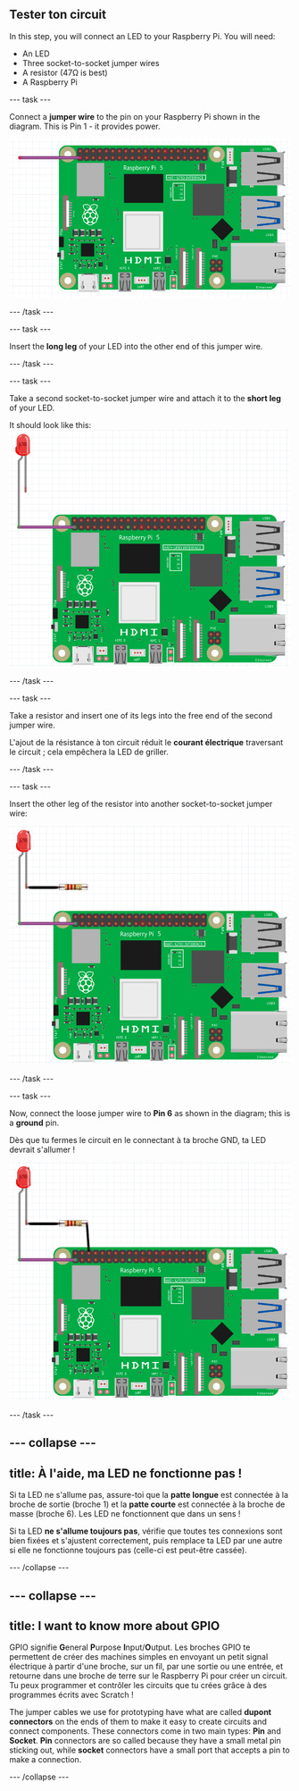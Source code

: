 ## Tester ton circuit

In this step, you will connect an LED to your Raspberry Pi. You will need:

- An LED
- Three socket-to-socket jumper wires
- A resistor (47Ω is best)
- A Raspberry Pi


--- task ---

Connect a **jumper wire** to the pin on your Raspberry Pi shown in the diagram. This is Pin 1 - it provides power.

![Schéma de circuit d'un fil de liaison connecté à 3V3 sur un Raspberry Pi.](images/Pi_jumper_Test1.png)

--- /task ---

--- task ---

Insert the **long leg** of your LED into the other end of this jumper wire.

--- /task ---

--- task ---

Take a second socket-to-socket jumper wire and attach it to the **short leg** of your LED.

It should look like this: ![Schéma de circuit d'un fil de liaison avec une LED câblée en série sur 3V3 sur un Raspberry Pi.](images/Pi_LED_test2.png)

--- /task ---

--- task ---

Take a resistor and insert one of its legs into the free end of the second jumper wire.

L'ajout de la résistance à ton circuit réduit le **courant électrique** traversant le circuit ; cela empêchera la LED de griller.

--- /task ---

--- task ---

Insert the other leg of the resistor into another socket-to-socket jumper wire:

![Schéma de circuit d'un fil de liaison avec une résistance et une LED câblée en série sur 3V3 sur un Raspberry Pi.](images/Pi_resistor_test3.png)

--- /task ---

--- task ---

Now, connect the loose jumper wire to **Pin 6** as shown in the diagram; this is a **ground** pin.

Dès que tu fermes le circuit en le connectant à ta broche GND, ta LED devrait s'allumer !

![Schéma de circuit d'un circuit terminé avec un fil de liaison avec une résistance et une LED câblée en série à 3V3 sur un Raspberry Pi.](images/Pi_1_complete.png)

--- /task ---

--- collapse ---
---
title: À l'aide, ma LED ne fonctionne pas !
---
Si ta LED ne s'allume pas, assure-toi que la **patte longue** est connectée à la broche de sortie (broche 1) et la **patte courte** est connectée à la broche de masse (broche 6). Les LED ne fonctionnent que dans un sens !

Si ta LED **ne s'allume toujours pas**, vérifie que toutes tes connexions sont bien fixées et s'ajustent correctement, puis remplace ta LED par une autre si elle ne fonctionne toujours pas (celle-ci est peut-être cassée).

--- /collapse ---


--- collapse ---
---
title: I want to know more about GPIO
---

GPIO signifie **G**eneral **P**urpose **I**nput/**O**utput. Les broches GPIO te permettent de créer des machines simples en envoyant un petit signal électrique à partir d'une broche, sur un fil, par une sortie ou une entrée, et retourne dans une broche de terre sur le Raspberry Pi pour créer un circuit. Tu peux programmer et contrôler les circuits que tu crées grâce à des programmes écrits avec Scratch !

The jumper cables we use for prototyping have what are called **dupont connectors** on the ends of them to make it easy to create circuits and connect components. These connectors come in two main types: **Pin** and **Socket**. **Pin** connectors are so called because they have a small metal pin sticking out, while **socket** connectors have a small port that accepts a pin to make a connection.

--- /collapse ---

